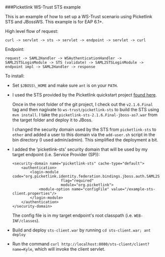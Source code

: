 ###Picketlink WS-Trust STS example

This is an example of how to set up a WS-Trust scenario using Picketlink STS and JBossWS.
This example is for EAP 6.1+.

High level flow of request:

```
curl -> servlet -> sts -> servlet -> endpoint -> servlet -> curl
```

Endpoint:

```
request -> SAML2Handler -> WSAuthenticationHandler -> SAML2STSLoginModule -> STS (validate) -> SAML2STSLoginModule -> endpoint impl -> SAML2Handler -> response
```

To install:

- Set `$JBOSS\_HOME` and make sure `ant` is on your `PATH`.
- I used the STS provided by the Picketlink quickstart project [found here](https://github.com/picketlink2/picketlink-quickstarts).

  Once in the root folder of the git project, I check out the `v2.1.6.Final`
  tag and then nagivate to `ws-trust/picketlink-sts` to build the STS using
  `mvn install`.  I take the `picketlink-sts-2.1.6.Final-jboss-as7.war` from
  the target folder and deploy it to JBoss.

  I changed the security domain used by the STS from
  `picketlink-sts` to `other` and added a user to this domain via the
  `add-user.sh` script in the bin directory (I used admin/admin).  This simplified
  the deployment a bit.

- I added the 'picketlink-sts' security domain that will be used by my target
  endpoint (i.e. Service Provider (SP)):

  ```
  <security-domain name="picketlink-sts" cache-type="default">
      <authentication>
          <login-module code="org.picketlink.identity.federation.bindings.jboss.auth.SAML2STSLoginModule" 
                        flag="required" 
                        module="org.picketlink">
              <module-option name="configFile" value="/example-sts-client.properties"/>
          </login-module>
      </authentication>
  </security-domain>
  ```
  
  The config file is in my target endpoint's root classpath (i.e.
  `WEB-INF/classes`).

- Build and deploy `sts-client.war` by running `cd sts-client.war; ant deploy`
- Run the command `curl http://localhost:8080/sts-client/client?name=Kyle`, which will invoke the client servlet.
